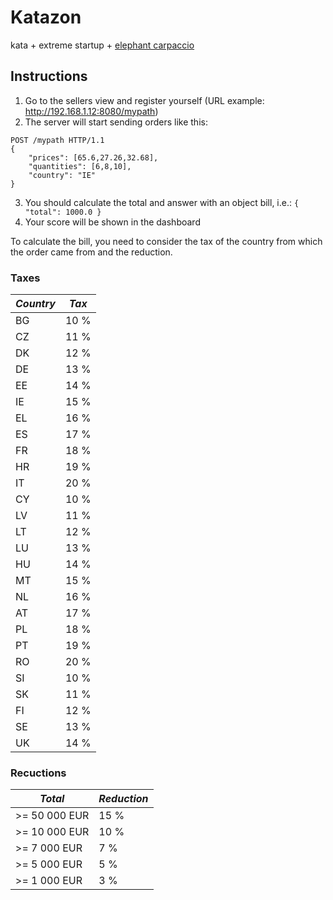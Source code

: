 # Katazon
kata + extreme startup + [elephant carpaccio](https://docs.google.com/document/d/1TCuuu-8Mm14oxsOnlk8DqfZAA1cvtYu9WGv67Yj_sSk/pub)

## Instructions
1. Go to the sellers view and register yourself (URL example: http://192.168.1.12:8080/mypath)
2. The server will start sending orders like this:
```
POST /mypath HTTP/1.1
{
    "prices": [65.6,27.26,32.68],
    "quantities": [6,8,10],
    "country": "IE"
}
```
3. You should calculate the total and answer with an object bill, i.e.: `{ "total": 1000.0 }`
4. Your score will be shown in the dashboard

To calculate the bill, you need to consider the tax of the country from which the order came from and the reduction.

### Taxes
*Country* | *Tax*
--- | ---
BG | 10 %
CZ | 11 %
DK | 12 %
DE | 13 %
EE | 14 %
IE | 15 %
EL | 16 %
ES | 17 %
FR | 18 %
HR | 19 %
IT | 20 %
CY | 10 %
LV | 11 %
LT | 12 %
LU | 13 %
HU | 14 %
MT | 15 %
NL | 16 %
AT | 17 %
PL | 18 %
PT | 19 %
RO | 20 %
SI | 10 %
SK | 11 %
FI | 12 %
SE | 13 %
UK | 14 %

### Recuctions
*Total* | *Reduction*
--- | ---
>= 50 000 EUR | 15 %
>= 10 000 EUR | 10 %
>= 7 000 EUR | 7 %
>= 5 000 EUR | 5 %
>= 1 000 EUR | 3 %
